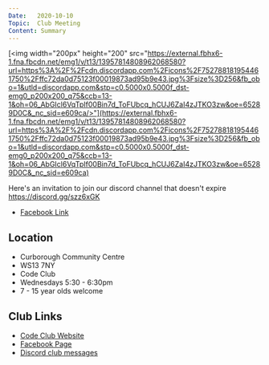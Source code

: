 ```yaml
---
Date:   2020-10-10
Topic:  Club Meeting
Content: Summary
---
```

[<img width="200px" height="200" src="https://external.fbhx6-1.fna.fbcdn.net/emg1/v/t13/13957814808962068580?url=https%3A%2F%2Fcdn.discordapp.com%2Ficons%2F752788181954461750%2Fffc72da0d75123f00019873ad95b9e43.jpg%3Fsize%3D256&fb_obo=1&utld=discordapp.com&stp=c0.5000x0.5000f_dst-emg0_p200x200_q75&ccb=13-1&oh=06_AbGIcl6VqTpIf00Bin7d_ToFUbcq_hCUJ6ZaI4zJTKO3zw&oe=65289D0C&_nc_sid=e609ca/>"](https://external.fbhx6-1.fna.fbcdn.net/emg1/v/t13/13957814808962068580?url=https%3A%2F%2Fcdn.discordapp.com%2Ficons%2F752788181954461750%2Fffc72da0d75123f00019873ad95b9e43.jpg%3Fsize%3D256&fb_obo=1&utld=discordapp.com&stp=c0.5000x0.5000f_dst-emg0_p200x200_q75&ccb=13-1&oh=06_AbGIcl6VqTpIf00Bin7d_ToFUbcq_hCUJ6ZaI4zJTKO3zw&oe=65289D0C&_nc_sid=e609ca)

Here's an invitation to join our discord channel that doesn't expire https://discord.gg/szz6xGK

* [Facebook Link](https://www.facebook.com/1481985248595237/posts/3170152423111836/)

## Location

* Curborough Community Centre
* WS13 7NY
* Code Club
* Wednesdays 5:30 - 6:30pm
* 7 - 15 year olds welcome

## Club Links

* [Code Club Website](https://lichfield-code-club.github.io/)
* [Facebook Page](https://www.facebook.com/LichfieldCoders)
* [Discord club messages](https://discord.gg/szz6xGK)
